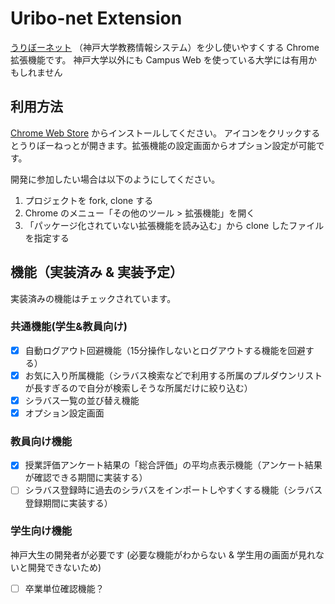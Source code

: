 ﻿# Uribo-net Extension
[うりぼーネット](https://kym-web.ofc.kobe-u.ac.jp/campusweb)
（神戸大学教務情報システム）を少し使いやすくする Chrome 拡張機能です。
神戸大学以外にも Campus Web を使っている大学には有用かもしれません

## 利用方法
[Chrome Web Store](https://chrome.google.com/webstore/detail/uribo-net-extension/pdoeillkiojolpcimcffhhdpeldcfnkj) からインストールしてください。
アイコンをクリックするとうりぼーねっとが開きます。拡張機能の設定画面からオプション設定が可能です。

開発に参加したい場合は以下のようにしてください。
1. プロジェクトを fork, clone する
2. Chrome のメニュー「その他のツール > 拡張機能」を開く
3. 「パッケージ化されていない拡張機能を読み込む」から clone したファイルを指定する

## 機能（実装済み & 実装予定）
実装済みの機能はチェックされています。

### 共通機能(学生&教員向け)
- [x] 自動ログアウト回避機能（15分操作しないとログアウトする機能を回避する）
- [x] お気に入り所属機能（シラバス検索などで利用する所属のプルダウンリストが長すぎるので自分が検索しそうな所属だけに絞り込む）
- [x] シラバス一覧の並び替え機能
- [x] オプション設定画面

### 教員向け機能
- [x] 授業評価アンケート結果の「総合評価」の平均点表示機能（アンケート結果が確認できる期間に実装する）
- [ ] シラバス登録時に過去のシラバスをインポートしやすくする機能（シラバス登録期間に実装する）

### 学生向け機能
神戸大生の開発者が必要です (必要な機能がわからない & 学生用の画面が見れないと開発できないため)
- [ ] 卒業単位確認機能？
